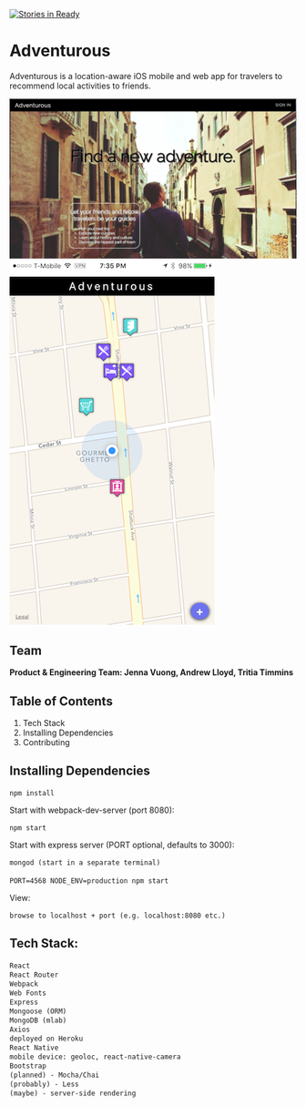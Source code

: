 [![Stories in Ready](https://badge.waffle.io/Flatten-Threat/Spree.png?label=ready&title=Ready)](https://waffle.io/Flatten-Threat/Spree)
# Adventurous

Adventurous is a location-aware iOS mobile and web app for travelers to recommend local activities to friends.

<span width="50px" height="50px"><img src="./public/images/adventurous_desktop.png"></span>
<span width="50px" height="50px"><img src="./public/images/adventurous_mobile.png"></span>

## Team

**Product & Engineering Team: Jenna Vuong, Andrew Lloyd, Tritia Timmins**

## Table of Contents

1. Tech Stack
2. Installing Dependencies
3. Contributing

## Installing Dependencies

    npm install
    
Start with webpack-dev-server (port 8080):

    npm start

Start with express server (PORT optional, defaults to 3000):

    mongod (start in a separate terminal)
    
    PORT=4568 NODE_ENV=production npm start

View:

    browse to localhost + port (e.g. localhost:8080 etc.)

## Tech Stack:

    React
    React Router
    Webpack
    Web Fonts
    Express
    Mongoose (ORM)
    MongoDB (mlab)
    Axios
    deployed on Heroku
    React Native
    mobile device: geoloc, react-native-camera
    Bootstrap
    (planned) - Mocha/Chai
    (probably) - Less
    (maybe) - server-side rendering
